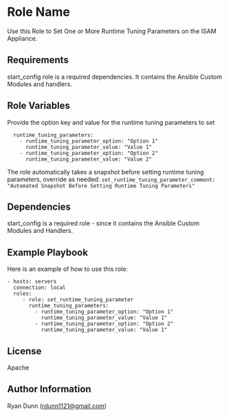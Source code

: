 Role Name
=========

Use this Role to Set One or More Runtime Tuning Parameters on the ISAM Appliance.

Requirements
------------

start_config role is a required dependencies. It contains the Ansible Custom Modules and handlers.

Role Variables
--------------

Provide the option key and value for the runtime tuning parameters to set
```
  runtime_tuning_parameters:
    - runtime_tuning_parameter_option: "Option 1"
      runtime_tuning_parameter_value: "Value 1"
    - runtime_tuning_parameter_option: "Option 2"
      runtime_tuning_parameter_value: "Value 2"
```

The role automatically takes a snapshot before setting runtime tuning parameters, override as needed:
`set_runtime_tuning_parameter_comment: "Automated Snapshot Before Setting Runtime Tuning Parameters"`

Dependencies
------------

start_config is a required role - since it contains the Ansible Custom Modules and Handlers.

Example Playbook
----------------

Here is an example of how to use this role:

    - hosts: servers
      connection: local
      roles:
         - role: set_runtime_tuning_parameter
           runtime_tuning_parameters:
             - runtime_tuning_parameter_option: "Option 1"
               runtime_tuning_parameter_value: "Value 1"
             - runtime_tuning_parameter_option: "Option 2"
               runtime_tuning_parameter_value: "Value 1"

License
-------

Apache

Author Information
------------------

Ryan Dunn (rdunn1121@gmail.com)
